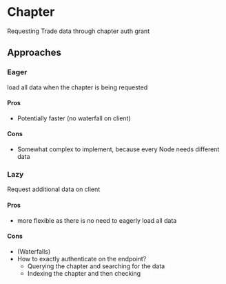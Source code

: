 # Chapter

Requesting Trade data through chapter auth grant

## Approaches

### Eager
load all data when
the chapter is being requested

#### Pros
- Potentially faster (no waterfall on client)

#### Cons
- Somewhat complex to implement, because every Node needs different data


### Lazy
Request additional data on client

#### Pros
- more flexible as there is no need to eagerly load all data

#### Cons
- (Waterfalls)
- How to exactly authenticate on the endpoint?
  - Querying the chapter and searching for the data
  - Indexing the chapter and then checking
